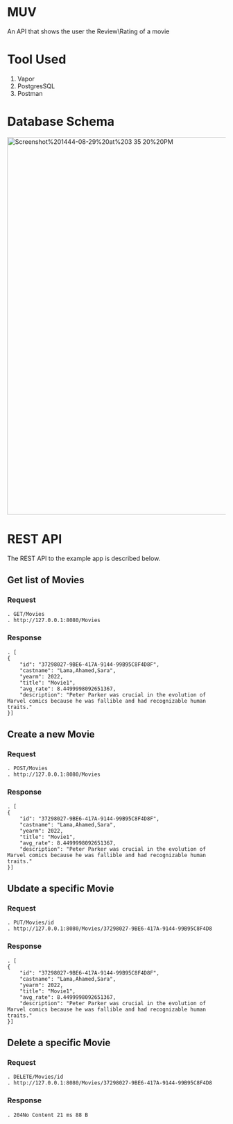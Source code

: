 # MUV
An API that shows the user the Review\Rating of a movie

# Tool Used
1. Vapor
2. PostgresSQL
3. Postman

# Database Schema
<img width="869" alt="Screenshot%201444-08-29%20at%203 35 20%20PM" src="https://user-images.githubusercontent.com/97975853/226635920-01d87318-d6c4-4c8d-b7b2-23684d9cd730.png">

# REST API
The REST API to the example app is described below.

## Get list of Movies
### Request
    . GET/Movies
    . http://127.0.0.1:8080/Movies

### Response
    . [
    {
        "id": "37298027-9BE6-417A-9144-99B95C8F4D8F",
        "castname": "Lama,Ahamed,Sara",
        "yearm": 2022,
        "title": "Movie1",
        "avg_rate": 8.4499998092651367,
        "description": "Peter Parker was crucial in the evolution of Marvel comics because he was fallible and had recognizable human traits."
    }]
    
## Create a new Movie    
### Request
    . POST/Movies
    . http://127.0.0.1:8080/Movies

### Response
    . [
    {
        "id": "37298027-9BE6-417A-9144-99B95C8F4D8F",
        "castname": "Lama,Ahamed,Sara",
        "yearm": 2022,
        "title": "Movie1",
        "avg_rate": 8.4499998092651367,
        "description": "Peter Parker was crucial in the evolution of Marvel comics because he was fallible and had recognizable human traits."
    }]
    
## Ubdate a specific Movie    
### Request
    . PUT/Movies/id
    . http://127.0.0.1:8080/Movies/37298027-9BE6-417A-9144-99B95C8F4D8

### Response
    . [
    {
        "id": "37298027-9BE6-417A-9144-99B95C8F4D8F",
        "castname": "Lama,Ahamed,Sara",
        "yearm": 2022,
        "title": "Movie1",
        "avg_rate": 8.4499998092651367,
        "description": "Peter Parker was crucial in the evolution of Marvel comics because he was fallible and had recognizable human traits."
    }] 
    
## Delete a specific Movie    
### Request
    . DELETE/Movies/id
    . http://127.0.0.1:8080/Movies/37298027-9BE6-417A-9144-99B95C8F4D8

### Response
    . 204No Content 21 ms 88 B
 
    
